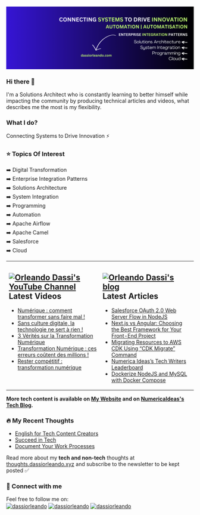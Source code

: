<a href="https://dassiorleando.com" target="blank"><img align="center" src="my-github-banner.png" alt="Orléando Dassi's Banner" /></a>

### Hi there 👋
I'm a Solutions Architect who is constantly learning to better himself while impacting the community by producing technical articles and videos, what describes me the most is my flexibility.

### What I do?
Connecting Systems to Drive Innovation ⚡️

### ⭐ Topics Of Interest
➡️ Digital Transformation <br/>
➡️ Enterprise Integration Patterns <br/>
➡️ Solutions Architecture <br/>
➡️ System Integration <br/>
➡️ Programming <br/>
➡️ Automation <br/>
➡️ Apache Airflow <br/>
➡️ Apache Camel <br/>
➡️ Salesforce <br/>
➡️ Cloud <br/>

<!--
**dassiorleando/dassiorleando** is a ✨ _special_ ✨ repository because its `README.md` (this file) appears on your GitHub profile.

Here are some ideas to get you started:

- 🔭 I’m currently working on ...
- 🌱 I’m currently learning ...
- 👯 I’m looking to collaborate on ...
- 🤔 I’m looking for help with ...
- 💬 Ask me about ...
- 📫 How to reach me: ...
- 😄 Pronouns: ...
- ⚡ Fun fact: ...
-->

<table><tr><td valign="top" width="50%">

## <a href="https://www.youtube.com/@dassiorleando"><img src="https://raw.githubusercontent.com/rahuldkjain/github-profile-readme-generator/master/src/images/icons/Social/youtube.svg" title="Orleando Dassi's YouTube Channel" alt="Orleando Dassi's YouTube Channel" width="30"/> </a>   Latest Videos
 
<!-- YOUTUBE-VIDEOS-LIST:START -->
- [Numérique : comment transformer sans faire mal !](https://www.youtube.com/watch?v=7plJ0qnVZrk)
- [Sans culture digitale, la technologie ne sert à rien !](https://www.youtube.com/watch?v=pNmIM-tokXk)
- [3 Vérités sur la Transformation Numérique](https://www.youtube.com/watch?v=ivm2G1bXVHY)
- [Transformation Numérique : ces erreurs coûtent des millions !](https://www.youtube.com/watch?v=y9ye2imGO0Q)
- [Rester compétitif : transformation numérique](https://www.youtube.com/watch?v=i_CQVCcNU0w)
<!-- YOUTUBE-VIDEOS-LIST:END -->
 
</td><td valign="top" width="50%">

## <a href="https://dassiorleando.com/blog/"><img src="https://avatars.githubusercontent.com/u/84835921?s=48&v=4" title="Orleando Dassi's blog" alt="Orleando Dassi's blog" width="25"/></a>   Latest Articles
<!-- TECH-POSTS-LIST:START -->
- [Salesforce OAuth 2.0 Web Server Flow in NodeJS](https://dassiorleando.com/salesforce-oauth2-web-server-flow/)
- [Next.js vs Angular: Choosing the Best Framework for Your Front-End Project](https://dassiorleando.com/next-js-vs-angular-choosing-the-best-framework-for-your-front-end-project/)
- [Migrating Resources to AWS CDK Using “CDK Migrate” Command](https://dassiorleando.com/aws-cdk-migrate/)
- [Numerica Ideas’s Tech Writers Leaderboard](https://dassiorleando.com/tech-writers-leaderboard/)
- [Dockerize NodeJS and MySQL with Docker Compose](https://dassiorleando.com/docker-compose-nodejs-mysql/)
<!-- TECH-POSTS-LIST:END -->

</td></tr></table>

**More tech content is available on [My Website](https://dassiorleando.com/blog/) and on [NumericaIdeas's Tech Blog](https://numericaideas.com/blog).**

### 🔥 My Recent Thoughts
<!-- MY-THOUGHTS-LIST:START -->
- [English for Tech Content Creators](https://thoughts.dassiorleando.xyz/english-tech-content-creators/)
- [Succeed in Tech](https://thoughts.dassiorleando.xyz/succeed-in-tech/)
- [Document Your Work Processes](https://thoughts.dassiorleando.xyz/document-your-work-processes/)
<!-- MY-THOUGHTS-LIST:END -->

Read more about my **tech and non-tech** thoughts at [thoughts.dassiorleando.xyz](https://thoughts.dassiorleando.xyz) and subscribe to the newsletter to be kept posted ✅

### 👥 Connect with me
Feel free to follow me on: <br/>
<a href="https://twitter.com/dassiorleando" target="blank"><img align="center" src="https://raw.githubusercontent.com/rahuldkjain/github-profile-readme-generator/master/src/images/icons/Social/twitter.svg" alt="dassiorleando" height="30" width="40" /></a>
<a href="https://www.linkedin.com/in/dassi-orleando-257b04ab" target="blank"><img align="center" src="https://raw.githubusercontent.com/rahuldkjain/github-profile-readme-generator/master/src/images/icons/Social/linked-in-alt.svg" alt="dassiorleando" height="30" width="40" /></a>
<a href="https://stackoverflow.com/users/4004167" target="blank"><img align="center" src="https://raw.githubusercontent.com/rahuldkjain/github-profile-readme-generator/master/src/images/icons/Social/stack-overflow.svg" alt="dassiorleando" height="30" width="40" /></a>
